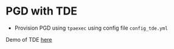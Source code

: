 # PGD with TDE

- Provision PGD using `tpaexec` using config file `config_tde.yml`

Demo of TDE [here](tde.README.md)